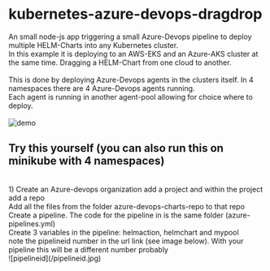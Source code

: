 # kubernetes-azure-devops-dragdrop
An small node-js app triggering a small Azure-Devops pipeline to deploy multiple HELM-Charts into any Kubernetes cluster. <br/>
In this example it is deploying to an AWS-EKS and an Azure-AKS cluster at the same time. Dragging a HELM-Chart from one cloud to another. <br/>
<br/>
This is done by deploying Azure-Devops agents in the clusters itself. In 4 namespaces there are 4 Azure-Devops agents running. <br/>
Each agent is running in another agent-pool allowing for choice where to deploy. <br/>
<br/>
![demo](/azdevops.gif)
<br/>
## Try this yourself (you can also run this on minikube with 4 namespaces) <br/>
<br/>
1) Create an Azure-devops organization add a project and within the project add a repo <br/>
   Add all the files from the folder azure-devops-charts-repo to that repo <br/>
   Create a pipeline. The code for the pipeline in is the same folder (azure-pipelines.yml) <br/>
   Create 3 variables in the pipeline: helmaction, helmchart and mypool <br/>
   note the pipelineid number in the url link (see image below). With your pipeline this will be a different number probably <br/>
![pipelineid](/pipelineid.jpg)
<br/>
